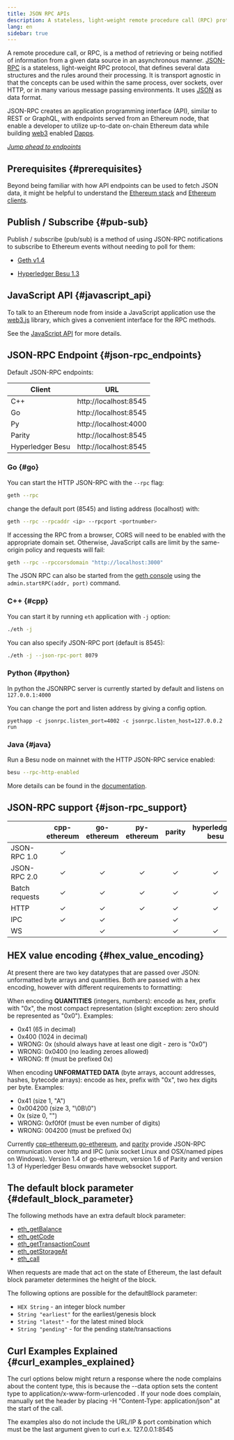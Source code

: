 ```yaml
---
title: JSON RPC APIs
description: A stateless, light-weight remote procedure call (RPC) protocol
lang: en
sidebar: true
---
```


A remote procedure call, or RPC, is a method of retrieving or being notified of information from a given data source in an asynchronous manner. [JSON-RPC](http://www.jsonrpc.org/specification) is a stateless, light-weight RPC protocol, that defines several data structures and the rules around their processing. It is transport agnostic in that the concepts can be used within the same process, over sockets, over HTTP, or in many various message passing environments. It uses [JSON](http://json.org/) as data format.

JSON-RPC creates an application programming interface (API), similar to REST or GraphQL, with endpoints served from an Ethereum node, that enable a developer to utilize up-to-date on-chain Ethereum data while building [web3](/glossary/#web3) enabled [Dapps](/glossary/#dapp).

_[Jump ahead to endpoints](/developers/docs/apis/json-rpc/reference)_

## Prerequisites {#prerequisites}

Beyond being familiar with how API endpoints can be used to fetch JSON data, it might be helpful to understand the [Ethereum stack](/developers/docs/ethereum-stack/) and [Ethereum clients](/developers/docs/nodes-and-clients/).

## Publish / Subscribe {#pub-sub}

Publish / subscribe (pub/sub) is a method of using JSON-RPC notifications to subscribe to Ethereum events without needing to poll for them:

- [Geth v1.4](https://geth.ethereum.org/docs/rpc/pubsub)

- [Hyperledger Besu 1.3](https://besu.hyperledger.org/en/stable/HowTo/Interact/APIs/RPC-PubSub/)

## JavaScript API {#javascript_api}

To talk to an Ethereum node from inside a JavaScript application use the [web3.js](https://github.com/ethereum/web3.js) library, which gives a convenient interface for the RPC methods.

See the [JavaScript API](/developers/docs/apis/javascript) for more details.

## JSON-RPC Endpoint {#json-rpc_endpoints}

Default JSON-RPC endpoints:

| Client           |          URL          |
| ---------------- | :-------------------: |
| C++              | http://localhost:8545 |
| Go               | http://localhost:8545 |
| Py               | http://localhost:4000 |
| Parity           | http://localhost:8545 |
| Hyperledger Besu | http://localhost:8545 |

### Go {#go}

You can start the HTTP JSON-RPC with the `--rpc` flag:

```bash
geth --rpc
```

change the default port (8545) and listing address (localhost) with:

```bash
geth --rpc --rpcaddr <ip> --rpcport <portnumber>
```

If accessing the RPC from a browser, CORS will need to be enabled with the appropriate domain set. Otherwise, JavaScript calls are limit by the same-origin policy and requests will fail:

```bash
geth --rpc --rpccorsdomain "http://localhost:3000"
```

The JSON RPC can also be started from the [geth console](https://github.com/ethereum/go-ethereum/wiki/JavaScript-Console) using the `admin.startRPC(addr, port)` command.

### C++ {#cpp}

You can start it by running `eth` application with `-j` option:

```bash
./eth -j
```

You can also specify JSON-RPC port (default is 8545):

```bash
./eth -j --json-rpc-port 8079
```

### Python {#python}

In python the JSONRPC server is currently started by default and listens on `127.0.0.1:4000`

You can change the port and listen address by giving a config option.

`pyethapp -c jsonrpc.listen_port=4002 -c jsonrpc.listen_host=127.0.0.2 run`

### Java {#java}

Run a Besu node on mainnet with the HTTP JSON-RPC service enabled:

```bash
besu --rpc-http-enabled
```

More details can be found in the [documentation](https://besu.hyperledger.org/en/stable/Reference/CLI/CLI-Syntax/#rpc-http-enabled).

## JSON-RPC support {#json-rpc_support}

|                | cpp-ethereum | go-ethereum | py-ethereum |  parity  | hyperledger-besu |
| -------------- | :----------: | :---------: | :---------: | :------: | :--------------: |
| JSON-RPC 1.0   |   &#x2713;   |             |             |          |                  |
| JSON-RPC 2.0   |   &#x2713;   |  &#x2713;   |  &#x2713;   | &#x2713; |     &#x2713;     |
| Batch requests |   &#x2713;   |  &#x2713;   |  &#x2713;   | &#x2713; |     &#x2713;     |
| HTTP           |   &#x2713;   |  &#x2713;   |  &#x2713;   | &#x2713; |     &#x2713;     |
| IPC            |   &#x2713;   |  &#x2713;   |             | &#x2713; |                  |
| WS             |              |  &#x2713;   |             | &#x2713; |     &#x2713;     |

## HEX value encoding {#hex_value_encoding}

At present there are two key datatypes that are passed over JSON: unformatted byte arrays and quantities. Both are passed with a hex encoding, however with different requirements to formatting:

When encoding **QUANTITIES** (integers, numbers): encode as hex, prefix with "0x", the most compact representation (slight exception: zero should be represented as "0x0"). Examples:

- 0x41 (65 in decimal)
- 0x400 (1024 in decimal)
- WRONG: 0x (should always have at least one digit - zero is "0x0")
- WRONG: 0x0400 (no leading zeroes allowed)
- WRONG: ff (must be prefixed 0x)

When encoding **UNFORMATTED DATA** (byte arrays, account addresses, hashes, bytecode arrays): encode as hex, prefix with "0x", two hex digits per byte. Examples:

- 0x41 (size 1, "A")
- 0x004200 (size 3, "\0B\0")
- 0x (size 0, "")
- WRONG: 0xf0f0f (must be even number of digits)
- WRONG: 004200 (must be prefixed 0x)

Currently [cpp-ethereum](https://github.com/ethereum/cpp-ethereum),[go-ethereum](https://github.com/ethereum/go-ethereum), and [parity](https://github.com/paritytech/parity) provide JSON-RPC communication over http and IPC (unix socket Linux and OSX/named pipes on Windows). Version 1.4 of go-ethereum, version 1.6 of Parity and version 1.3 of Hyperledger Besu onwards have websocket support.

## The default block parameter {#default_block_parameter}

The following methods have an extra default block parameter:

- [eth_getBalance](/developers/docs/apis/json-rpc/reference/#eth_getbalance)
- [eth_getCode](/developers/docs/apis/json-rpc/reference/#eth_getcode)
- [eth_getTransactionCount](/developers/docs/apis/json-rpc/reference/#eth_gettransactioncount)
- [eth_getStorageAt](/developers/docs/apis/json-rpc/reference/#eth_getstorageat)
- [eth_call](/developers/docs/apis/json-rpc/reference/#eth_call)

When requests are made that act on the state of Ethereum, the last default block parameter determines the height of the block.

The following options are possible for the defaultBlock parameter:

- `HEX String` - an integer block number
- `String "earliest"` for the earliest/genesis block
- `String "latest"` - for the latest mined block
- `String "pending"` - for the pending state/transactions

## Curl Examples Explained {#curl_examples_explained}

The curl options below might return a response where the node complains about the content type, this is because the --data option sets the content type to application/x-www-form-urlencoded . If your node does complain, manually set the header by placing -H "Content-Type: application/json" at the start of the call.

The examples also do not include the URL/IP & port combination which must be the last argument given to curl e.x. 127.0.0.1:8545
